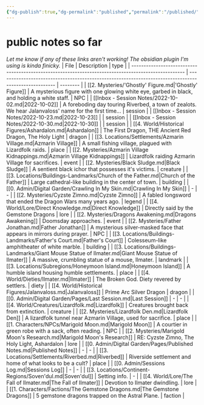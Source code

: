 ```yaml
---
{"dg-publish":true,"dg-permalink":"published","permalink":"/published/","dgHomeLink":true,"dgPassFrontmatter":false}
---
```


# public notes so far
*Let me know if any of these links aren't working! The obsidian plugin I'm using is kinda finicky.*
| File                                                                                                 | Description                                                                                           | type     |
| ---------------------------------------------------------------------------------------------------- | ----------------------------------------------------------------------------------------------------- | -------- |
| [[2. Mysteries/'Ghostly' Figure.md\|'Ghostly' Figure]]                                               | A mysterious figure with one glowing white eye, garbed in black, and holding a white staff.           | NPC      |
| [[Inbox - Session Notes/2022-10-02.md\|2022-10-02]]                                                  | A foreboding day touring Riverbed, a town of zealots. We hear Jalanvaloss' name for the first time... | session  |
| [[Inbox - Session Notes/2022-10-23.md\|2022-10-23]]                                                  |                                                                                                       | session  |
| [[Inbox - Session Notes/2022-10-30.md\|2022-10-30]]                                                  |                                                                                                       | session  |
| [[4. World/Historical Figures/Ashardalon.md\|Ashardalon]]                                            | The First Dragon, THE Ancient Red Dragon, The Holy Light                                              | dragon   |
| [[3. Locations/Settlements/Azmarin Village.md\|Azmarin Village]]                                     | A small fishing village, plagued with Lizardfolk raids.                                               | place    |
| [[2. Mysteries/Azmarin Village Kidnappings.md\|Azmarin Village Kidnappings]]                         | Lizardfolk raiding Azmarin Village for sacrifices.                                                    | event    |
| [[2. Mysteries/Black Sludge.md\|Black Sludge]]                                                       | A sentient black ichor that possesses it's victims.                                                   | creature |
| [[3. Locations/Buildings-Landmarks/Church of the Father.md\|Church of the Father]]                   | Large cathedral-like building in the center of town.                                                  | building |
| [[0. Admin/Digital Garden/Crawling In My Skin.md\|Crawling In My Skin]]                              | \-                                                                                                    | \-       |
| [[2. Mysteries/Cyzste Zimno.md\|Cyzste Zimno]]                                                       | A fabled longsword that ended the Dragon Wars many years ago.                                         | legend   |
| [[4. World/Lore/Direct Knowledge.md\|Direct Knowledge]]                                              | Directly said by the Gemstone Dragons                                                                 | lore     |
| [[2. Mysteries/Dragons Awakening.md\|Dragons Awakening]]                                             | Doomsday approaches.                                                                                  | event    |
| [[2. Mysteries/Father Jonathan.md\|Father Jonathan]]                                                 | A mysterious silver-masked face that appears in mirrors during prayer.                                | NPC      |
| [[3. Locations/Buildings-Landmarks/Father's Court.md\|Father's Court]]                               | Colesseum-like amphitheater of white marble.                                                          | building |
| [[3. Locations/Buildings-Landmarks/Giant Mouse Statue of Ilmater.md\|Giant Mouse Statue of Ilmater]] | A massive, crumbling statue of a mouse, Ilmater.                                                      | landmark |
| [[3. Locations/Subregions/Honeymoon Island.md\|Honeymoon Island]]                                    | A humble island housing humble settlements.                                                           | place    |
| [[4. World/Dieties/Ilmater.md\|Ilmater]]                                                             | The Broken God. Diety revered by settlers.                                                            | diety    |
| [[4. World/Historical Figures/Jalanvaloss.md\|Jalanvaloss]]                                          | Prime Arc Silver Dragon                                                                               | dragon   |
| [[0. Admin/Digital Garden/Pages/Last Session.md\|Last Session]]                                      | \-                                                                                                    | \-       |
| [[4. World/Creatures/Lizardfolk.md\|Lizardfolk]]                                                     | Creatures brought back from extinction.                                                               | creature |
| [[2. Mysteries/Lizardfolk Den.md\|Lizardfolk Den]]                                                   | A lizardfolk tunnel near Azmarin Village, used for sacrifice.                                         | place    |
| [[1. Characters/NPCs/Marigold Moon.md\|Marigold Moon]]                                               | A courtier in green robe with a sack, often reading.                                                  | NPC      |
| [[2. Mysteries/Marigold Moon's Research.md\|Marigold Moon's Research]]                               | RE: Cyzste Zimno, The Holy Light, Ashardalon                                                          | lore     |
| [[0. Admin/Digital Garden/Pages/Published Notes.md\|Published Notes]]                                | \-                                                                                                    | \-       |
| [[3. Locations/Settlements/Riverbed.md\|Riverbed]]                                                   | Riverside settlement and home of what looks to be a cult?                                             | place    |
| [[0. Admin/Sessions Log.md\|Sessions Log]]                                                           | \-                                                                                                    | \-       |
| [[3. Locations/Continent-Regions/Soven'dul.md\|Soven'dul]]                                           | Setting info.                                                                                         | \-       |
| [[4. World/Lore/The Fall of Ilmater.md\|The Fall of Ilmater]]                                        | Devotion to Ilmater dwindling.                                                                        | lore     |
| [[1. Characters/Factions/The Gemstone Dragons.md\|The Gemstone Dragons]]                             | 5 gemstone dragons trapped on the Astral Plane.                                                       | faction  |
